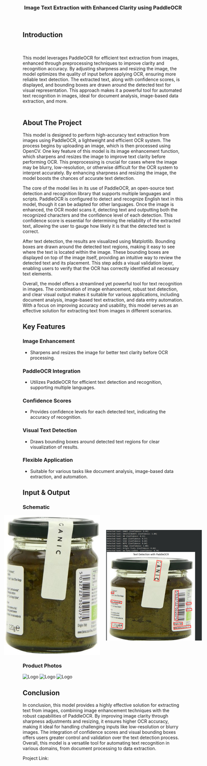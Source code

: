 <a name="readme-top"></a>
<div align="center">
  <a href="https://github.com/JakeCherian/Paddle-OCR">
  </a>

<h3 align="center">Image Text Extraction with Enhanced Clarity using PaddleOCR</h3><br>
</div>
<h2>Introduction</h2>
<br><br>
This model leverages PaddleOCR for efficient text extraction from images, enhanced through preprocessing techniques to improve clarity and recognition accuracy. By adjusting sharpness and resizing the image, the model optimizes the quality of input before applying OCR, ensuring more reliable text detection. The extracted text, along with confidence scores, is displayed, and bounding boxes are drawn around the detected text for visual representation. This approach makes it a powerful tool for automated text recognition in images, ideal for document analysis, image-based data extraction, and more.
<br><br>

<!-- ABOUT THE PROJECT -->
## About The Project

<p align="left">
This model is designed to perform high-accuracy text extraction from images using PaddleOCR, a lightweight and efficient OCR system. The process begins by uploading an image, which is then processed using OpenCV. One key feature of this model is its image enhancement function, which sharpens and resizes the image to improve text clarity before performing OCR. This preprocessing is crucial for cases where the image may be blurry, low-resolution, or otherwise difficult for the OCR system to interpret accurately. By enhancing sharpness and resizing the image, the model boosts the chances of accurate text detection.
 
<p align="left">
The core of the model lies in its use of PaddleOCR, an open-source text detection and recognition library that supports multiple languages and scripts. PaddleOCR is configured to detect and recognize English text in this model, though it can be adapted for other languages. Once the image is enhanced, the OCR model scans it, detecting text and outputting both the recognized characters and the confidence level of each detection. This confidence score is essential for determining the reliability of the extracted text, allowing the user to gauge how likely it is that the detected text is correct.

<p align="left">
After text detection, the results are visualized using Matplotlib. Bounding boxes are drawn around the detected text regions, making it easy to see where the text is located within the image. These bounding boxes are displayed on top of the image itself, providing an intuitive way to review the detected text and its placement. This step adds a visual validation layer, enabling users to verify that the OCR has correctly identified all necessary text elements.

<p align="left">
Overall, the model offers a streamlined yet powerful tool for text recognition in images. The combination of image enhancement, robust text detection, and clear visual output makes it suitable for various applications, including document analysis, image-based text extraction, and data entry automation. With a focus on improving accuracy and usability, this model serves as an effective solution for extracting text from images in different scenarios.


## Key Features

### Image Enhancement
* Sharpens and resizes the image for better text clarity before OCR processing.

### PaddleOCR Integration
* Utilizes PaddleOCR for efficient text detection and recognition, supporting multiple languages.

### Confidence Scores
* Provides confidence levels for each detected text, indicating the accuracy of recognition.

### Visual Text Detection
* Draws bounding boxes around detected text regions for clear visualization of results.

### Flexible Application
* Suitable for various tasks like document analysis, image-based data extraction, and automation.


## Input & Output

### Schematic
 <style>
        .image-container {
            display: flex;
            gap: 20px; /* Adjust the gap between images */
            justify-content: center; /* Optional: Centers images horizontally */
            align-items: center; /* Optional: Vertically aligns images */
        }
        .image-container img {
            max-width: 400%;
            height: auto;
        }
 </style>

 <div class="image-container">
       <img src="test_1.jpg" alt="Logo" width="300" height="450"> 
       <img src="test_1_op_values.png" alt="Logo" width="300" height="450"> 
    </div>


### Product Photos
<img src="testimg1.png" alt="Logo" width="600" height="337"> 
<img src="testimg2.png" alt="Logo" width="600" height="337">
<img src="testimg.png" alt="Logo" width="600" height="337">


## Conclusion
In conclusion, this model provides a highly effective solution for extracting text from images, combining image enhancement techniques with the robust capabilities of PaddleOCR. By improving image clarity through sharpness adjustments and resizing, it ensures higher OCR accuracy, making it ideal for handling challenging inputs like low-resolution or blurry images. The integration of confidence scores and visual bounding boxes offers users greater control and validation over the text detection process. Overall, this model is a versatile tool for automating text recognition in various domains, from document processing to data extraction.

Project Link: 
